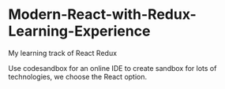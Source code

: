 # Modern-React-with-Redux-Learning-Experience
My learning track of React Redux 

Use codesandbox for an online IDE to create sandbox for lots of technologies, we choose the React option. 
